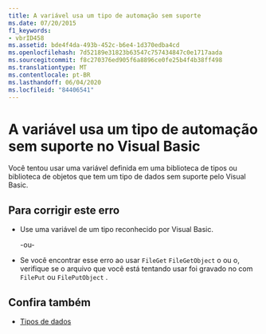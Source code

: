 ```yaml
---
title: A variável usa um tipo de automação sem suporte
ms.date: 07/20/2015
f1_keywords:
- vbrID458
ms.assetid: bde4f4da-493b-452c-b6e4-1d370edba4cd
ms.openlocfilehash: 7d52189e31823b63547c757434847c0e1717aada
ms.sourcegitcommit: f8c270376ed905f6a8896ce0fe25b4f4b38ff498
ms.translationtype: MT
ms.contentlocale: pt-BR
ms.lasthandoff: 06/04/2020
ms.locfileid: "84406541"
---
```

# <a name="variable-uses-an-automation-type-not-supported-in-visual-basic"></a>A variável usa um tipo de automação sem suporte no Visual Basic

Você tentou usar uma variável definida em uma biblioteca de tipos ou biblioteca de objetos que tem um tipo de dados sem suporte pelo Visual Basic.

## <a name="to-correct-this-error"></a>Para corrigir este erro

- Use uma variável de um tipo reconhecido por Visual Basic.

     -ou-

- Se você encontrar esse erro ao usar `FileGet` `FileGetObject` o ou o, verifique se o arquivo que você está tentando usar foi gravado no com `FilePut` ou `FilePutObject` .

## <a name="see-also"></a>Confira também

- [Tipos de dados](../data-types/index.md)
